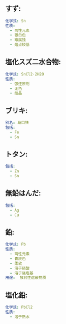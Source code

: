 ## すず:

```yaml
化学式: Sn
性质:
  - 两性元素
  - 银白色
  - 难腐蚀
  - 熔点较低

```

## 塩化スズ二水合物:

```yaml
化学式: SnCl2·2H2O
性质:
  - 强还原剂
  - 无色
  - 结晶

```

## ブリキ:

```yaml
别名: 马口铁
包括:
  - Fe
  - Sn
```

## トタン:

```yaml
包括:
  - Zn
  - Sn

```

## 無鉛はんだ:

```yaml
包括:
  - Ag
  - Cu

```

## 鉛:

```yaml
化学式: Pb
性质:
  - 两性元素
  - 青灰色
  - 柔软
  - 溶于硝酸
  - 溶于强塩基
用途:  放射性遮蔽物质

```

## 塩化鉛:

```yaml
化学式: PbCl2
性质:
  - 溶于熱水
```